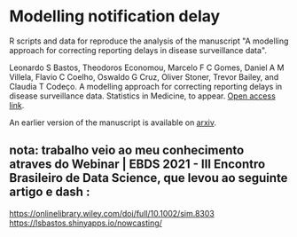 # Modelling notification delay

R scripts and data for reproduce the analysis of the manuscript "A modelling approach for correcting reporting delays in disease surveillance data".

Leonardo S Bastos, Theodoros Economou, Marcelo F C Gomes, Daniel A M Villela, Flavio C Coelho, Oswaldo G Cruz, Oliver Stoner, Trevor Bailey, and Claudia T Codeço. A modelling approach for correcting reporting delays in disease surveillance data. Statistics in Medicine, to appear. [Open access link](https://onlinelibrary.wiley.com/doi/full/10.1002/sim.8303).

An earlier version of the manuscript is available on [arxiv](https://arxiv.org/abs/1709.09150).

## nota: trabalho veio ao meu conhecimento atraves do Webinar | EBDS 2021 - III Encontro Brasileiro de Data Science, que levou ao seguinte artigo e dash :
https://onlinelibrary.wiley.com/doi/full/10.1002/sim.8303
https://lsbastos.shinyapps.io/nowcasting/

